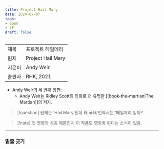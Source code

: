 ```yaml
---
title: Project Hail Mary
date: 2024-07-07
tags:
- Book
- SF
draft: false
---
```


| | |
| --- | --- |
| 제목 | 프로젝트 헤일메리 |
| 원제 | Project Hail Mary
| 지은이 | Andy Weir |
| 출판사 | RHK, 2021 |

- Andy Weir의 세 번째 장편:
    - Andy Weir는 Ridley Scott의 영화로 더 유명한 [[book-the-martian|The Martian]]의 저자.

> [!question] 원제는 ‘Hail Mary’인데 왜 국내 번역서는 ‘헤일메리’일까?

> [!note] 첫 영화의 성공 때문인지 이 작품도 영화화 된다는 소식이 있음.

---
### 밑줄 긋기